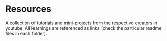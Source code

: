 # Resources

A collection of tutorials and mini-projects from the respective creators in youtube. All learnings are referenced as links (check the particular 
readme files in each folder).
